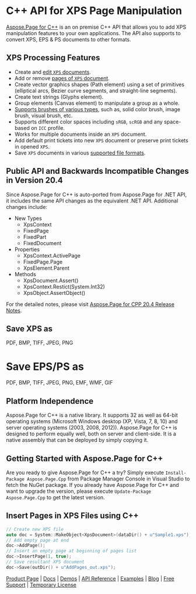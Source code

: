 # C++ API for XPS Page Manipulation

[Aspose.Page for C++](https://products.aspose.com/page/cpp) is an on premise C++ API that allows you to add XPS manipulation features to your own applications. The API also supports to convert XPS, EPS & PS documents to other formats.

## XPS Processing Features

- Create and [edit `XPS` documents](https://docs.aspose.com/display/pagecpp/Add+Text+in+XPS+Document).
- Add or remove [pages of `XPS` document](https://docs.aspose.com/display/pagecpp/Add+Pages+to+XPS+Document).
- Create vector graphics shapes (Path element) using a set of primitives (elliptical arcs, Bezier curve segments, and straight-line segments).
- Create text strings (Glyphs element).
- Group elements (Canvas element) to manipulate a group as a whole.
- [Supports brushes of various types](https://docs.aspose.com/display/pagecpp/Add+Grid+using+Visual+Brush), such as, solid color brush, image brush, visual brush, etc.
- Supports different color spaces including `sRGB`, `scRGB` and any space-based on `ICC` profile.
- Works for multiple documents inside an `XPS` document.
- Add default print tickets into new `XPS` document or preserve print tickets in opened `XPS`.
- Save `XPS` documents in various [supported file formats](https://docs.aspose.com/display/pagecpp/Supported+File+Formats).

## Public API and Backwards Incompatible Changes in Version 20.4

Since Aspose.Page for C++ is auto-ported from Aspose.Page for .NET API, it includes the same API changes as the equivalent .NET API. Additional changes include:

- New Types
  - XpsContext
  - FixedPage
  - FixedPart
  - FixedDocument
- Properties
  - XpsContext.ActivePage
  - FixedPage.Page
  - XpsElement.Parent
- Methods
  - XpsDocument.Assert()  
  - XpsContext.Restict(System.Int32)
  - XpsObject.AssertObject()

For the detailed notes, please visit [Aspose.Page for CPP 20.4 Release Notes](https://docs.aspose.com/display/pagecpp/Aspose.Page+for+CPP+20.4+Release+Notes).

## Save XPS as

PDF, BMP, TIFF, JPEG, PNG

# Save EPS/PS as

PDF, BMP, TIFF, JPEG, PNG, EMF, WMF, GIF

## Platform Independence

Aspose.Page for C++ is a native library. It supports 32 as well as 64-bit operating systems (Microsoft Windows desktop (XP, Vista, 7, 8, 10) and server operating systems (2003, 2008, 2012)). Aspose.Page for C++ is designed to perform equally well, both on server and client-side. It is a native assembly that can be deployed by simply copying it.

## Getting Started with Aspose.Page for C++

Are you ready to give Aspose.Page for C++ a try? Simply execute `Install-Package Aspose.Page.Cpp` from Package Manager Console in Visual Studio to fetch the NuGet package. If you already have Aspose.Page for C++ and want to upgrade the version, please execute `Update-Package Aspose.Page.Cpp` to get the latest version.

## Insert Pages in XPS Files using C++

```cpp
// Create new XPS file
auto doc = System::MakeObject<XpsDocument>(dataDir() + u"Sample1.xps");
// Add empty page at end
doc->AddPage();
// Insert an empty page at beginning of pages list
doc->InsertPage(1, true);
// Save resultant XPS document
doc->Save(outDir() + u"AddPages_out.xps");
```

[Product Page](https://products.aspose.com/page/cpp) | [Docs](https://docs.aspose.com/display/pagecpp/Home) | [Demos](https://products.aspose.app/page/family) | [API Reference](https://apireference.aspose.com/cpp/page) | [Examples](https://github.com/aspose-page/Aspose.Page-for-C) | [Blog](https://blog.aspose.com/category/page/) | [Free Support](https://forum.aspose.com/c/page) |  [Temporary License](https://purchase.aspose.com/temporary-license)
